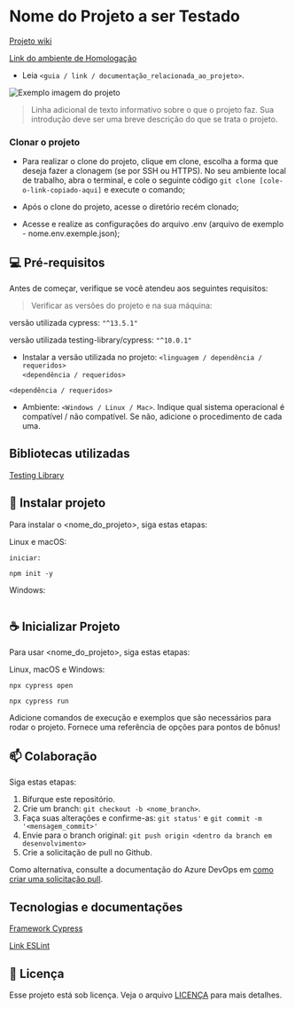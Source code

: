 # Nome do Projeto a ser Testado

[Projeto wiki]()

[Link do ambiente de Homologação]()

* Leia `<guia / link / documentação_relacionada_ao_projeto>`.

<img src="/templates-de-projetos/images/imagem.png" alt="Exemplo imagem do projeto">

> Linha adicional de texto informativo sobre o que o projeto faz. Sua introdução deve ser uma breve descrição do que se trata o projeto.

### Clonar o projeto

- Para realizar o clone do projeto, clique em clone, escolha a forma que deseja fazer a clonagem (se por SSH ou HTTPS). 
No seu ambiente local de trabalho, abra o terminal, e cole o seguinte código `git clone [cole-o-link-copiado-aqui]` e execute o comando;
- Após o clone do projeto, acesse o diretório recém clonado;

- Acesse e realize as configurações do arquivo .env (arquivo de exemplo - nome.env.exemple.json);


## 💻 Pré-requisitos

Antes de começar, verifique se você atendeu aos seguintes requisitos:

>Verificar as versões do projeto e na sua máquina:</br>

[]() versão utilizada cypress: `"^13.5.1"`

[]() versão utilizada testing-library/cypress: `"^10.0.1"`

* Instalar a versão utilizada no projeto: `<linguagem / dependência / requeridos>` </br>
`<dependência / requeridos>`

`<dependência / requeridos>`

* Ambiente: `<Windows / Linux / Mac>`.
Indique qual sistema operacional é compatível / não compatível. Se não, adicione o procedimento de cada uma.

## Bibliotecas utilizadas
[Testing Library](https://testing-library.com/docs/)

## 🚀 Instalar projeto

Para instalar o <nome_do_projeto>, siga estas etapas:

Linux e macOS:
```
iniciar: 

npm init -y

```

Windows:
```

```

## ☕ Inicializar Projeto

Para usar <nome_do_projeto>, siga estas etapas:

Linux, macOS e Windows:
```
npx cypress open

npx cypress run

```

Adicione comandos de execução e exemplos que são necessários para rodar o projeto. Fornece uma referência de opções para pontos de bônus!

## 📫 Colaboração

Siga estas etapas:

1. Bifurque este repositório.
2. Crie um branch: `git checkout -b <nome_branch>`.
3. Faça suas alterações e confirme-as: `git status'` e `git commit -m '<mensagem_commit>'`
4. Envie para o branch original: `git push origin <dentro da branch em desenvolvimento>`
5. Crie a solicitação de pull no Github.

Como alternativa, consulte a documentação do Azure DevOps em [como criar uma solicitação pull](https://learn.microsoft.com/pt-br/azure/devops/repos/git/pull-requests?view=azure-devops&tabs=browser).

## Tecnologias e documentações 
[Framework Cypress](https://docs.cypress.io/guides/overview/why-cypress)

[Link ESLint](https://eslint.org/docs/latest/)

## 📝 Licença

Esse projeto está sob licença. Veja o arquivo [LICENÇA](LICENSE.md) para mais detalhes.